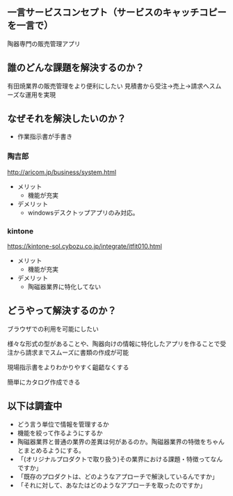 ## 一言サービスコンセプト（サービスのキャッチコピーを一言で）
陶器専門の販売管理アプリ

## 誰のどんな課題を解決するのか？
有田焼業界の販売管理をより便利にしたい
見積書から受注→売上→請求へスムーズな運用を実現

## なぜそれを解決したいのか？

* 作業指示書が手書き

### 陶吉郎
http://aricom.jp/business/system.html
* メリット
  * 機能が充実
* デメリット
  * windowsデスクトップアプリのみ対応。

### kintone
https://kintone-sol.cybozu.co.jp/integrate/itfit010.html
* メリット
  * 機能が充実
* デメリット
  * 陶磁器業界に特化してない

## どうやって解決するのか？

ブラウザでの利用を可能にしたい

様々な形式の型があることや、陶器向けの情報に特化したアプリを作ることで受注から請求までスムーズに書類の作成が可能

現場指示書をよりわかりやすく齟齬なくする

簡単にカタログ作成できる


## 以下は調査中
* どう言う単位で情報を管理するか
* 機能を絞って作るようにするか
* 陶磁器業界と普通の業界の差異は何があるのか。陶磁器業界の特徴をちゃんとまとめるようにする。
* 「(オリジナルプロダクトで取り扱う)その業界における課題・特徴ってなんですか」
* 「既存のプロダクトは、どのようなアプローチで解決しているんですか」
* 「それに対して、あなたはどのようなアプローチを取ったのですか」
